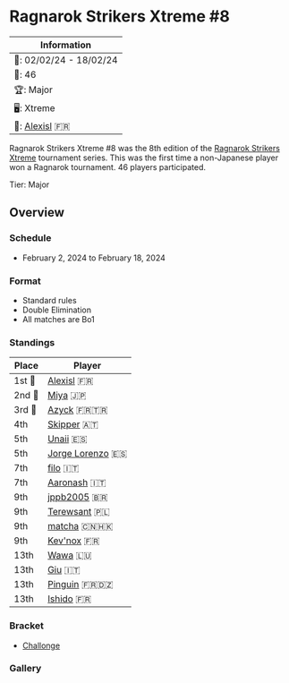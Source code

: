 # Ragnarok Strikers Xtreme #8

|Information|
|-|
|:calendar:: 02/02/24 - 18/02/24|
|:busts_in_silhouette:: 46|
|:trophy:: Major|
|:desktop_computer:: Xtreme|
|:1st_place_medal:: [Alexisl](../../players/french/alexisl.md) :fr:|

Ragnarok Strikers Xtreme #8 was the 8th edition of the [Ragnarok Strikers Xtreme](ragnaxmain.md) tournament series. This was the first time a non-Japanese player won a Ragnarok tournament.
46 players participated.

Tier: Major

## Overview

### Schedule
- February 2, 2024 to February 18, 2024

### Format
- Standard rules
- Double Elimination
- All matches are Bo1

### Standings

|Place|Player|
|-|-|
|1st :1st_place_medal:|[Alexisl](../../players/french/alexisl.md) :fr:|
|2nd :2nd_place_medal:|[Miya](../../players/japanese/miya.md) :jp:|
|3rd :3rd_place_medal:|[Azyck](../../players/french/azyck.md) :fr::tr:|
|4th|[Skipper](../../players/austrian/skipper.md) :austria:|
|5th|[Unaii](../../players/spanish/unaii.md) :es:|
|5th|[Jorge Lorenzo](../../players/spanish/jorge.md) :es:|
|7th|[filo](../../players/italian/filo.md) :it:|
|7th|[Aaronash](../../players/italian/aaronash.md) :it:|
|9th|[jppb2005](../../players/brazilian/jppb2005.md) :brazil:|
|9th|[Terewsant](../../players/polish/terewsant.md) :poland:|
|9th|[matcha](../../players/chinese/matcha.md) :cn::hong_kong:|
|9th|[Kev'nox](../../players/french/kevnox.md) :fr:|
|13th|[Wawa](../../players/luxembourger/wawa.md) :luxembourg:|
|13th|[Giu](../../players/italian/giu.md) :it:|
|13th|[Pinguin](../../players/french/pinguin.md) :fr::algeria:|
|13th|[Ishido](../../players/french/ishido.md) :fr:|

### Bracket
- [Challonge](https://challonge.com/wshh3fjx)

### Gallery